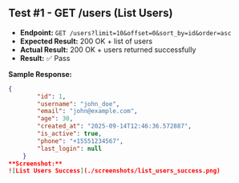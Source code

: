 ## Test #1 - GET /users (List Users)

- **Endpoint:** `GET /users?limit=10&offset=0&sort_by=id&order=asc`
- **Expected Result:** 200 OK + list of users
- **Actual Result:** 200 OK + users returned successfully
- **Result:** ✅ Pass

**Sample Response:**
```json
{
        "id": 1,
        "username": "john_doe",
        "email": "john@example.com",
        "age": 30,
        "created_at": "2025-09-14T12:46:36.572887",
        "is_active": true,
        "phone": "+15551234567",
        "last_login": null
    }
**Screenshot:**
![List Users Success](./screenshots/list_users_success.png)

